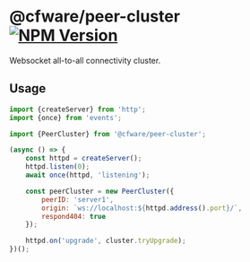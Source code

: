 # @cfware/peer-cluster [![NPM Version][npm-image]][npm-url]

Websocket all-to-all connectivity cluster.

## Usage

```js
import {createServer} from 'http';
import {once} from 'events';

import {PeerCluster} from '@cfware/peer-cluster';

(async () => {
	const httpd = createServer();
	httpd.listen(0);
	await once(httpd, 'listening');

	const peerCluster = new PeerCluster({
		peerID: 'server1',
		origin: `ws://localhost:${httpd.address().port}/`,
		respond404: true
	});

	httpd.on('upgrade', cluster.tryUpgrade);
})();
```

[npm-image]: https://img.shields.io/npm/v/@cfware/peer-cluster.svg
[npm-url]: https://npmjs.org/package/@cfware/peer-cluster
